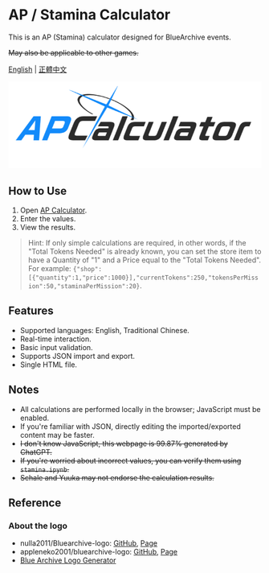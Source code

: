 # AP / Stamina Calculator

This is an AP (Stamina) calculator designed for BlueArchive events.

~~May also be applicable to other games.~~

[English](./readme.md) | [正體中文](./readme_zh-TW.md)

![Stamina Calculator](./assets/logo_en.png)

## How to Use

1. Open [AP Calculator](https://undecv.github.io/APCalculator/).
2. Enter the values.
3. View the results.

> Hint: If only simple calculations are required, in other words, if the "Total Tokens Needed" is already known, you can set the store item to have a Quantity of "1" and a Price equal to the "Total Tokens Needed". For example: `{"shop":[{"quantity":1,"price":1000}],"currentTokens":250,"tokensPerMission":50,"staminaPerMission":20}`.

## Features

- Supported languages: English, Traditional Chinese.
- Real-time interaction.
- Basic input validation.
- Supports JSON import and export.
- Single HTML file.

## Notes

- All calculations are performed locally in the browser; JavaScript must be enabled.
- If you're familiar with JSON, directly editing the imported/exported content may be faster.
- ~~I don't know JavaScript, this webpage is 99.87% generated by ChatGPT.~~
- ~~If you're worried about incorrect values, you can verify them using `stamina.ipynb`.~~
- ~~Schale and Yuuka may not endorse the calculation results.~~

## Reference

### About the logo

- nulla2011/Bluearchive-logo: [GitHub](https://github.com/nulla2011/Bluearchive-logo), [Page](https://lab.nulla.top/ba-logo)
- appleneko2001/bluearchive-logo: [GitHub](https://github.com/appleneko2001/bluearchive-logo), [Page](https://appleneko2001-bluearchive-logo.vercel.app/)
- [Blue Archive Logo Generator](https://symbolon.pages.dev/)
